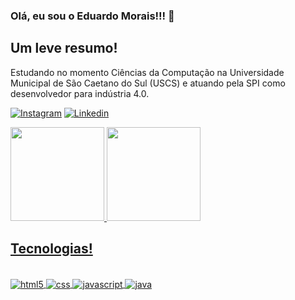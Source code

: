 ### Olá, eu sou o Eduardo Morais!!! 👋

## Um leve resumo!
Estudando no momento Ciências da Computação na Universidade Municipal de São Caetano do Sul (USCS) e atuando pela SPI como desenvolvedor para indústria 4.0.

[![Instagram](https://img.shields.io/badge/Instagram-E4405F?style=for-the-badge&logo=instagram&logoColor=white)](https://www.instagram.com/eduarte_morais/)
[![Linkedin](https://img.shields.io/badge/LinkedIn-0077B5?style=for-the-badge&logo=linkedin&logoColor=white)](https://www.linkedin.com/in/eduardo-morais-214b7a215/)

 <div>
  <a href="https://github.com/dumorais">
  <img height="150em" src="https://github-readme-stats.vercel.app/api?username=dumorais&show_icons=true&theme=highcontrast&include_all_commits=true&count_private=true"/>
  <img height="150em" src="https://github-readme-stats.vercel.app/api/top-langs/?username=dumorais&layout=compact&langs_count=7&theme=highcontrast"/>
</div>

## Tecnologias!

<div style="display: inline_block"><br/>
  <img align="center" alt="html5" src="https://img.shields.io/badge/HTML-239120?style=for-the-badge&logo=html5&logoColor=white"/>
  <img align="center" alt="css" src="https://img.shields.io/badge/CSS-239120?&style=for-the-badge&logo=css3&logoColor=white"/>
  <img align="center" alt="javascript" src="https://img.shields.io/badge/JavaScript-F7DF1E?style=for-the-badge&logo=javascript&logoColor=black"/>
  <img align="center" alt="java" src="https://img.shields.io/badge/Java-ED8B00?style=for-the-badge&logo=java&logoColor=white"/>
  
</div>
